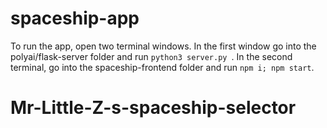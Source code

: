 # spaceship-app

To run the app, open two terminal windows. In the first window go into the polyai/flask-server folder and run ```python3 server.py ```. In the second terminal, go into the spaceship-frontend folder and run ```npm i; npm start```.
# Mr-Little-Z-s-spaceship-selector
